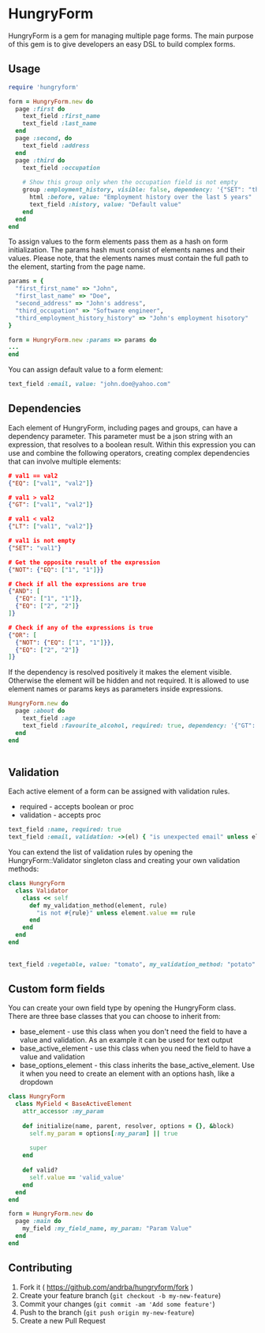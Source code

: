 # HungryForm

HungryForm is a gem for managing multiple page forms. The main purpose of this gem is to give developers an easy DSL to build complex forms.

## Usage

```ruby
require 'hungryform'

form = HungryForm.new do
  page :first do
    text_field :first_name
    text_field :last_name
  end
  page :second, do 
    text_field :address
  end
  page :third do 
    text_field :occupation
    
    # Show this group only when the occupation field is not empty
    group :employment_history, visible: false, dependency: '{"SET": "third_occupation"}' do
      html :before, value: "Employment history over the last 5 years"
      text_field :history, value: "Default value"
    end
  end 
end
```

To assign values to the form elements pass them as a hash on form initialization. The params hash must consist of elements names and their values. Please note, that the elements names must contain the full path to the element, starting from the page name.

```ruby
params = {
  "first_first_name" => "John",
  "first_last_name" => "Doe",
  "second_address" => "John's address",
  "third_occupation" => "Software engineer",
  "third_employment_history_history" => "John's employment hisotory"
}

form = HungryForm.new :params => params do
...
end

```

You can assign default value to a form element:

```ruby
text_field :email, value: "john.doe@yahoo.com"
```
## Dependencies

Each element of HungryForm, including pages and groups, can have a dependency parameter. This parameter must be a json string with an expression, that resolves to a boolean result. Within this expression you can use and combine the following operators, creating complex dependencies that can involve multiple elements:

```json
# val1 == val2
{"EQ": ["val1", "val2"]}

# val1 > val2
{"GT": ["val1", "val2"]}

# val1 < val2
{"LT": ["val1", "val2"]}

# val1 is not empty
{"SET": "val1"}

# Get the opposite result of the expression
{"NOT": {"EQ": ["1", "1"]}}

# Check if all the expressions are true
{"AND": [
  {"EQ": ["1", "1"]},
  {"EQ": ["2", "2"]}
]}

# Check if any of the expressions is true
{"OR": [
  {"NOT": {"EQ": ["1", "1"]}},
  {"EQ": ["2", "2"]}
]}
```

If the dependency is resolved positively it makes the element visible. Otherwise the element will be hidden and not required. It is allowed to use element names or params keys as parameters inside expressions.

```ruby
HungryForm.new do
  page :about do
    text_field :age
    text_field :favourite_alcohol, required: true, dependency: '{"GT": ["about_age", "18"]}'
  end
end
    
```

## Validation

Each active element of a form can be assigned with validation rules.

- required - accepts boolean or proc
- validation - accepts proc

```ruby
text_field :name, required: true
text_field :email, validation: ->(el) { "is unexpected email" unless el.value == "me@yahoo.com"  }
```

You can extend the list of validation rules by opening the HungryForm::Validator singleton class and creating your own validation methods:

```ruby
class HungryForm
  class Validator
    class << self
      def my_validation_method(element, rule)
        "is not #{rule}" unless element.value == rule
      end
    end
  end
end
  
  
text_field :vegetable, value: "tomato", my_validation_method: "potato" # => is not potato
```

## Custom form fields
You can create your own field type by opening the HungryForm class. There are three base classes that you can choose to inherit from:

- base_element - use this class when you don't need the field to have a value and validation. As an example it can be used for text output
- base_active_element - use this class when you need the field to have a value and validation
- base_options_element - this class inherits the base_active_element. Use it when you need to create an element with an options hash, like a dropdown

```ruby
class HungryForm
  class MyField < BaseActiveElement
    attr_accessor :my_param
    
    def initialize(name, parent, resolver, options = {}, &block)
      self.my_param = options[:my_param] || true
      
      super
    end
    
    def valid?
      self.value == 'valid_value'
    end
  end
end

form = HungryForm.new do
  page :main do
    my_field :my_field_name, my_param: "Param Value"
  end
end
```

## Contributing

1. Fork it ( https://github.com/andrba/hungryform/fork )
2. Create your feature branch (`git checkout -b my-new-feature`)
3. Commit your changes (`git commit -am 'Add some feature'`)
4. Push to the branch (`git push origin my-new-feature`)
5. Create a new Pull Request
